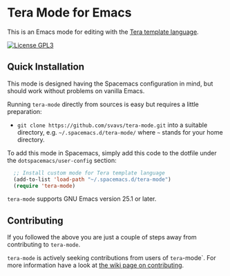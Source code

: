 Tera Mode for Emacs
======================

This is an Emacs mode for editing with the [Tera template language](https:://tera.netlify.app).

[![License GPL3](https://img.shields.io/badge/license-GPL3-blue.svg)](https://github.com/svavs/tera-mode/blob/master/LICENSE.txt)


## Quick Installation

This mode is designed having the Spacemacs configuration in mind, but should work without problems on vanilla Emacs. 

Running `tera-mode` directly from sources is easy but requires a little preparation:

- `git clone https://github.com/svavs/tera-mode.git` into a
  suitable directory, e.g. `~/.spacemacs.d/tera-mode/` where `~`
  stands for your home directory.

To add this mode in Spacemacs, simply add this code to the dotfile under the `dotspacemacs/user-config` section:


```el
  ;; Install custom mode for Tera template language
  (add-to-list 'load-path "~/.spacemacs.d/tera-mode")
  (require 'tera-mode)
```

`tera-mode` supports GNU Emacs version 25.1 or later.


## Contributing

If you followed the above you are just a couple of steps away from
contributing to `tera-mode`.

`tera-mode` is actively seeking contributions from users of `tera`-mode`. 
For more information have a look at [the wiki page on contributing](https://github.com/svavs/tera-mode/wiki/Contributing).


